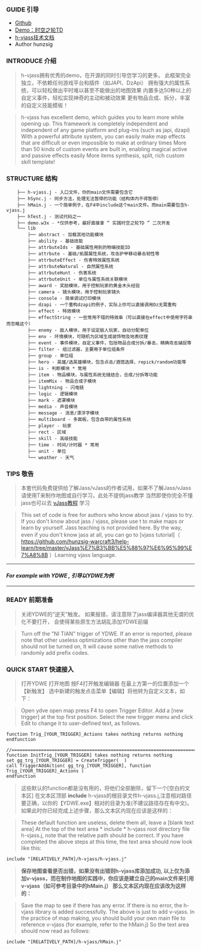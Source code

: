 ### GUIDE 引导
 * [Github](https://github.com/hunzsig-warcraft3/h-vjass)
 * [Demo：时空之轮TD](https://github.com/hunzsig-warcraft3/w3x-hyper-space-td)
 * [h-vjass技术文档](http://wenku.hunzsig.org/?_=_3_8)
 * Author hunzsig

### INTRODUCE 介绍

> h-vjass拥有优秀的demo，在开源的同时引导您学习的更多。
此框架完全独立，不依赖任何游戏平台和插件（如JAPI、DzApi）
拥有强大的属性系统，可以轻松做出平时难以甚至不能做出的地图效果
内置多达50种以上的自定义事件，轻松实现神奇的主动和被动效果
更有物品合成、拆分，丰富的自定义技能模板！

> h-vjass has excellent demo, which guides you to learn more while opening up.
This framework is completely independent and independent of any game platform and plug-ins (such as japi, dzapi)
With a powerful attribute system, you can easily make map effects that are difficult or even impossible to make at ordinary times
More than 50 kinds of custom events are built in, enabling magical active and passive effects easily
More items synthesis, split, rich custom skill template!


### STRUCTURE 结构
```
    ├── h-vjass.j - 入口文件，你的main文件需要包含它
    ├── hSync.j - 同步方法，处理无法暂停的功能（结构体内不得暂停）
    ├── hMain.j - 一个简单例子，在F4中include这个main文件。而main需要包含h-vjass.j
    ├── hTest.j - 测试代码之一
    ├── demo.w3x - *仅供参考，最好直接拿 “ 实践时空之轮TD ” 二次开发
    └── lib
        ├── abstract - 加载其他功能模块
        ├── ability - 基础技能
        ├── attrbuteIds - 基础属性用到的物编技能ID
        ├── attrbute - 基础/拓展属性系统，攻击护甲移动暴击韧性等
        ├── attrbuteEffect - 伤害特效属性系统
        ├── attrbuteNatural - 自然属性系统
        ├── attrbuteHunt - 伤害系统
        ├── attrbuteUnit - 单位与属性系统关联模块
        ├── award - 奖励模块，用于控制玩家的黄金木头经验
        ├── camera - 镜头模块，用于控制玩家镜头
        ├── console - 简单调试打印模块
        ├── dzapi - 一个重构dzapi的例子，实际上你可以直接调用Dz无需重构
        ├── effect - 特效模块
        ├── effectString - 一些常用不错的特效串（可以直接在effect中使用字符串而忽略这个）
        ├── enemy - 敌人模块，用于设定敌人玩家，自动分配单位
        ├── env - 环境模块，可随机为区域生成装饰物及地表纹理
        ├── event - 事件模块，自定义事件，包括物品合成分拆/暴击，精确攻击捕捉等
        ├── filter - 组过滤器，主要用于单位组条件
        ├── group - 单位组
        ├── hero - 英雄/选英雄模块，包含点击/酒馆选择，repick/random功能等
        ├── is - 判断模块 * 常用
        ├── item - 物品模块，与属性系统无缝结合，合成/分拆等功能
        ├── itemMix - 物品合成子模块
        ├── lightning - 闪电链
        ├── logic - 逻辑模块
        ├── mark - 遮罩模块
        ├── media - 声音模块
        ├── message - 消息/漂浮字模块
        ├── multiboard - 多面板，包含自带的属性系统
        ├── player - 玩家
        ├── rect - 区域
        ├── skill - 高级技能
        ├── time - 时间/计时器 * 常用
        ├── unit - 单位
        └── weather - 天气
```

### TIPS 敬告

> 本套代码免费提供给了解Jass/vJass的作者试用，如果不了解Jass/vJass请使用T来制作地图或自行学习，此处不提供jass教学
当然即使你完全不懂jass也可以去 [vJass教程](https://github.com/hunzsig-warcraft3/help-learn/tree/master/vJass%E7%B3%BB%E5%88%97%E6%95%99%E7%A8%8B) 学习

> This set of code is free for authors who know about jass / vjass to try. If you don't know about jass / vjass, please use t to make maps or learn by yourself. Jass teaching is not provided here.
By the way, even if you don't know jass at all, you can go to [vjass tutorial]（ https://github.com/hunzsig-warcraft3/help-learn/tree/master/vJass%E7%B3%BB%E5%88%97%E6%95%99%E7%A8%8B ）Learning vjass language.
  
---

#### *For example with YDWE , 引导以YDWE为例*

---

### READY 前期准备

> 关闭YDWE的“逆天”触发。
如果报错，请注意除了jass编译器其他无谓的优化不要打开，
会使得某些原生方法胡乱添加YDWE前缀

> Turn off the "NI TIAN" trigger of YDWE.
If an error is reported, please note that other useless optimizations other than the jass compiler should not be turned on,
It will cause some native methods to randomly add prefix codes.

### QUICK START 快速接入

> 打开YDWE 打开地图 按F4打开触发编辑器
在最上方第一的位置添加一个【新触发】
选中新建的触发点击菜单【编辑】将他转为自定义文本，如下：

> Open ydve open map press F4 to open Trigger Editor.
Add a [new trigger] at the top first position.
Select the new trigger menu and click Edit to change it to user-defined text, as follows.

```
function Trig_[YOUR_TRIGGER]_Actions takes nothing returns nothing
endfunction

//===========================================================================
function InitTrig_[YOUR_TRIGGER] takes nothing returns nothing
set gg_trg_[YOUR_TRIGGER] = CreateTrigger(  )
call TriggerAddAction( gg_trg_[YOUR_TRIGGER], function Trig_[YOUR_TRIGGER]_Actions )
endfunction
```

> 这些默认的function都是没有用的，将他们全部删除，留下一个[空白的文本区]
在文本区顶部 **include** h-vjass的根目录文件h-vjass.j,注意相对路径要正确，以你的【YDWE.exe】相对的目录为准(不建议路径存在有中文)。
如果此时你已经完成上述步骤，那么文本区内现在应该是这样的：

>These default function are useless, delete them all, leave a [blank text area]
At the top of the text area * include * h-vjass root directory file h-vjass.j, note that the relative path should be correct.
If you have completed the above steps at this time, the text area should now look like this:

```
include "[RELATIVELY_PATH]/h-vjass/h-vjass.j"
```

> **保存地图查看是否出错，如果没有出错则h-vjass库添加成功,
以上仅为添加v-vjass，而在制作地图的实践中，你应该是建立自己的main文件来引用v-vjass（如可参考目录中的hMain.j）
那么文本区内现在应该改为这样的：**

> Save the map to see if there has any error. If there is no error, the h-vjass library is added successfully.
The above is just to add v-vjass. In the practice of map making, you should build your own main file to reference v-vjass (for example, refer to the hMain.j)
So the text area should now read as follows:

```
include "[RELATIVELY_PATH]/h-vjass/hMain.j"
```
